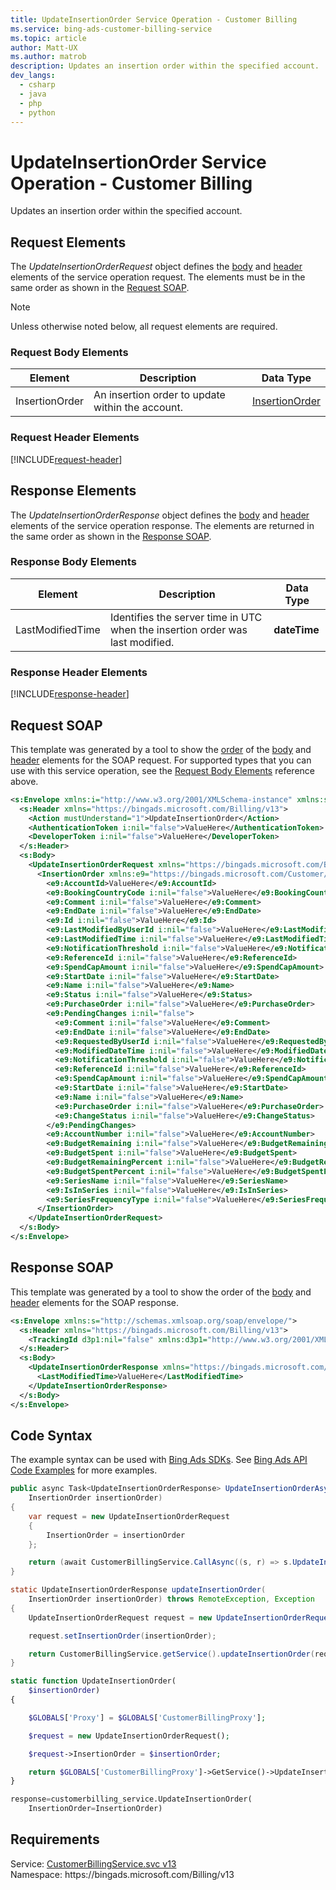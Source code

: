 ```yaml
---
title: UpdateInsertionOrder Service Operation - Customer Billing
ms.service: bing-ads-customer-billing-service
ms.topic: article
author: Matt-UX
ms.author: matrob
description: Updates an insertion order within the specified account.
dev_langs: 
  - csharp
  - java
  - php
  - python
---
```

# UpdateInsertionOrder Service Operation - Customer Billing
Updates an insertion order within the specified account.

## <a name="request"></a>Request Elements
The *UpdateInsertionOrderRequest* object defines the [body](#request-body) and [header](#request-header) elements of the service operation request. The elements must be in the same order as shown in the [Request SOAP](#request-soap). 

> [!NOTE]
> Unless otherwise noted below, all request elements are required.

### <a name="request-body"></a>Request Body Elements

|Element|Description|Data Type|
|-----------|---------------|-------------|
|<a name="insertionorder"></a>InsertionOrder|An insertion order to update within the account.|[InsertionOrder](insertionorder.md)|

### <a name="request-header"></a>Request Header Elements
[!INCLUDE[request-header](./includes/request-header.md)]

## <a name="response"></a>Response Elements
The *UpdateInsertionOrderResponse* object defines the [body](#response-body) and [header](#response-header) elements of the service operation response. The elements are returned in the same order as shown in the [Response SOAP](#response-soap).

### <a name="response-body"></a>Response Body Elements

|Element|Description|Data Type|
|-----------|---------------|-------------|
|<a name="lastmodifiedtime"></a>LastModifiedTime|Identifies the server time in UTC when the insertion order was last modified.|**dateTime**|

### <a name="response-header"></a>Response Header Elements
[!INCLUDE[response-header](./includes/response-header.md)]

## <a name="request-soap"></a>Request SOAP
This template was generated by a tool to show the [order](../guides/services-protocol.md#element-order) of the [body](#request-body) and [header](#request-header) elements for the SOAP request. For supported types that you can use with this service operation, see the [Request Body Elements](#request-body) reference above.

```xml
<s:Envelope xmlns:i="http://www.w3.org/2001/XMLSchema-instance" xmlns:s="http://schemas.xmlsoap.org/soap/envelope/">
  <s:Header xmlns="https://bingads.microsoft.com/Billing/v13">
    <Action mustUnderstand="1">UpdateInsertionOrder</Action>
    <AuthenticationToken i:nil="false">ValueHere</AuthenticationToken>
    <DeveloperToken i:nil="false">ValueHere</DeveloperToken>
  </s:Header>
  <s:Body>
    <UpdateInsertionOrderRequest xmlns="https://bingads.microsoft.com/Billing/v13">
      <InsertionOrder xmlns:e9="https://bingads.microsoft.com/Customer/v13/Entities" i:nil="false">
        <e9:AccountId>ValueHere</e9:AccountId>
        <e9:BookingCountryCode i:nil="false">ValueHere</e9:BookingCountryCode>
        <e9:Comment i:nil="false">ValueHere</e9:Comment>
        <e9:EndDate i:nil="false">ValueHere</e9:EndDate>
        <e9:Id i:nil="false">ValueHere</e9:Id>
        <e9:LastModifiedByUserId i:nil="false">ValueHere</e9:LastModifiedByUserId>
        <e9:LastModifiedTime i:nil="false">ValueHere</e9:LastModifiedTime>
        <e9:NotificationThreshold i:nil="false">ValueHere</e9:NotificationThreshold>
        <e9:ReferenceId i:nil="false">ValueHere</e9:ReferenceId>
        <e9:SpendCapAmount i:nil="false">ValueHere</e9:SpendCapAmount>
        <e9:StartDate i:nil="false">ValueHere</e9:StartDate>
        <e9:Name i:nil="false">ValueHere</e9:Name>
        <e9:Status i:nil="false">ValueHere</e9:Status>
        <e9:PurchaseOrder i:nil="false">ValueHere</e9:PurchaseOrder>
        <e9:PendingChanges i:nil="false">
          <e9:Comment i:nil="false">ValueHere</e9:Comment>
          <e9:EndDate i:nil="false">ValueHere</e9:EndDate>
          <e9:RequestedByUserId i:nil="false">ValueHere</e9:RequestedByUserId>
          <e9:ModifiedDateTime i:nil="false">ValueHere</e9:ModifiedDateTime>
          <e9:NotificationThreshold i:nil="false">ValueHere</e9:NotificationThreshold>
          <e9:ReferenceId i:nil="false">ValueHere</e9:ReferenceId>
          <e9:SpendCapAmount i:nil="false">ValueHere</e9:SpendCapAmount>
          <e9:StartDate i:nil="false">ValueHere</e9:StartDate>
          <e9:Name i:nil="false">ValueHere</e9:Name>
          <e9:PurchaseOrder i:nil="false">ValueHere</e9:PurchaseOrder>
          <e9:ChangeStatus i:nil="false">ValueHere</e9:ChangeStatus>
        </e9:PendingChanges>
        <e9:AccountNumber i:nil="false">ValueHere</e9:AccountNumber>
        <e9:BudgetRemaining i:nil="false">ValueHere</e9:BudgetRemaining>
        <e9:BudgetSpent i:nil="false">ValueHere</e9:BudgetSpent>
        <e9:BudgetRemainingPercent i:nil="false">ValueHere</e9:BudgetRemainingPercent>
        <e9:BudgetSpentPercent i:nil="false">ValueHere</e9:BudgetSpentPercent>
        <e9:SeriesName i:nil="false">ValueHere</e9:SeriesName>
        <e9:IsInSeries i:nil="false">ValueHere</e9:IsInSeries>
        <e9:SeriesFrequencyType i:nil="false">ValueHere</e9:SeriesFrequencyType>
      </InsertionOrder>
    </UpdateInsertionOrderRequest>
  </s:Body>
</s:Envelope>
```

## <a name="response-soap"></a>Response SOAP
This template was generated by a tool to show the order of the [body](#response-body) and [header](#response-header) elements for the SOAP response.

```xml
<s:Envelope xmlns:s="http://schemas.xmlsoap.org/soap/envelope/">
  <s:Header xmlns="https://bingads.microsoft.com/Billing/v13">
    <TrackingId d3p1:nil="false" xmlns:d3p1="http://www.w3.org/2001/XMLSchema-instance">ValueHere</TrackingId>
  </s:Header>
  <s:Body>
    <UpdateInsertionOrderResponse xmlns="https://bingads.microsoft.com/Billing/v13">
      <LastModifiedTime>ValueHere</LastModifiedTime>
    </UpdateInsertionOrderResponse>
  </s:Body>
</s:Envelope>
```

## <a name="example"></a>Code Syntax
The example syntax can be used with [Bing Ads SDKs](../guides/client-libraries.md). See [Bing Ads API Code Examples](../guides/code-examples.md) for more examples.
```csharp
public async Task<UpdateInsertionOrderResponse> UpdateInsertionOrderAsync(
	InsertionOrder insertionOrder)
{
	var request = new UpdateInsertionOrderRequest
	{
		InsertionOrder = insertionOrder
	};

	return (await CustomerBillingService.CallAsync((s, r) => s.UpdateInsertionOrderAsync(r), request));
}
```
```java
static UpdateInsertionOrderResponse updateInsertionOrder(
	InsertionOrder insertionOrder) throws RemoteException, Exception
{
	UpdateInsertionOrderRequest request = new UpdateInsertionOrderRequest();

	request.setInsertionOrder(insertionOrder);

	return CustomerBillingService.getService().updateInsertionOrder(request);
}
```
```php
static function UpdateInsertionOrder(
	$insertionOrder)
{

	$GLOBALS['Proxy'] = $GLOBALS['CustomerBillingProxy'];

	$request = new UpdateInsertionOrderRequest();

	$request->InsertionOrder = $insertionOrder;

	return $GLOBALS['CustomerBillingProxy']->GetService()->UpdateInsertionOrder($request);
}
```
```python
response=customerbilling_service.UpdateInsertionOrder(
	InsertionOrder=InsertionOrder)
```

## Requirements
Service: [CustomerBillingService.svc v13](https://clientcenter.api.bingads.microsoft.com/Api/Billing/v13/CustomerBillingService.svc)  
Namespace: https\://bingads.microsoft.com/Billing/v13  

